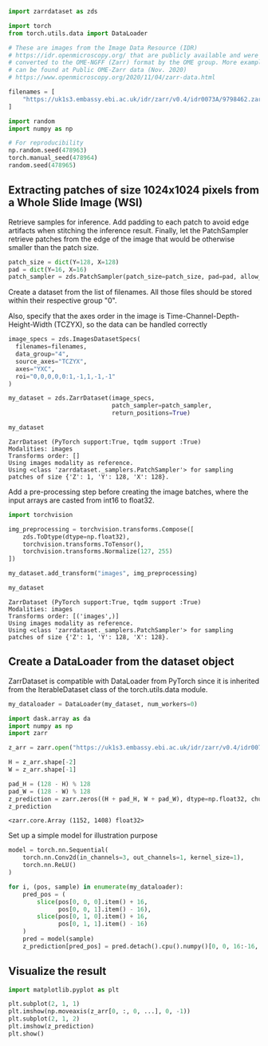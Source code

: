 ```python
import zarrdataset as zds

import torch
from torch.utils.data import DataLoader
```


```python
# These are images from the Image Data Resource (IDR) 
# https://idr.openmicroscopy.org/ that are publicly available and were 
# converted to the OME-NGFF (Zarr) format by the OME group. More examples
# can be found at Public OME-Zarr data (Nov. 2020)
# https://www.openmicroscopy.org/2020/11/04/zarr-data.html

filenames = [
    "https://uk1s3.embassy.ebi.ac.uk/idr/zarr/v0.4/idr0073A/9798462.zarr"
]
```


```python
import random
import numpy as np

# For reproducibility
np.random.seed(478963)
torch.manual_seed(478964)
random.seed(478965)
```

## Extracting patches of size 1024x1024 pixels from a Whole Slide Image (WSI)

Retrieve samples for inference. Add padding to each patch to avoid edge artifacts when stitching the inference result.
Finally, let the PatchSampler retrieve patches from the edge of the image that would be otherwise smaller than the patch size.


```python
patch_size = dict(Y=128, X=128)
pad = dict(Y=16, X=16)
patch_sampler = zds.PatchSampler(patch_size=patch_size, pad=pad, allow_incomplete_patches=True)
```

Create a dataset from the list of filenames. All those files should be stored within their respective group "0".

Also, specify that the axes order in the image is Time-Channel-Depth-Height-Width (TCZYX), so the data can be handled correctly


```python
image_specs = zds.ImagesDatasetSpecs(
  filenames=filenames,
  data_group="4",
  source_axes="TCZYX",
  axes="YXC",
  roi="0,0,0,0,0:1,-1,1,-1,-1"
)

my_dataset = zds.ZarrDataset(image_specs,
                             patch_sampler=patch_sampler,
                             return_positions=True)
```


```python
my_dataset
```




    ZarrDataset (PyTorch support:True, tqdm support :True)
    Modalities: images
    Transforms order: []
    Using images modality as reference.
    Using <class 'zarrdataset._samplers.PatchSampler'> for sampling patches of size {'Z': 1, 'Y': 128, 'X': 128}.



Add a pre-processing step before creating the image batches, where the input arrays are casted from int16 to float32.


```python
import torchvision

img_preprocessing = torchvision.transforms.Compose([
    zds.ToDtype(dtype=np.float32),
    torchvision.transforms.ToTensor(),
    torchvision.transforms.Normalize(127, 255)
])

my_dataset.add_transform("images", img_preprocessing)
```


```python
my_dataset
```




    ZarrDataset (PyTorch support:True, tqdm support :True)
    Modalities: images
    Transforms order: [('images',)]
    Using images modality as reference.
    Using <class 'zarrdataset._samplers.PatchSampler'> for sampling patches of size {'Z': 1, 'Y': 128, 'X': 128}.



## Create a DataLoader from the dataset object

ZarrDataset is compatible with DataLoader from PyTorch since it is inherited from the IterableDataset class of the torch.utils.data module.


```python
my_dataloader = DataLoader(my_dataset, num_workers=0)
```


```python
import dask.array as da
import numpy as np
import zarr

z_arr = zarr.open("https://uk1s3.embassy.ebi.ac.uk/idr/zarr/v0.4/idr0073A/9798462.zarr/4", mode="r")

H = z_arr.shape[-2]
W = z_arr.shape[-1]

pad_H = (128 - H) % 128
pad_W = (128 - W) % 128
z_prediction = zarr.zeros((H + pad_H, W + pad_W), dtype=np.float32, chunks=(128, 128))
z_prediction
```




    <zarr.core.Array (1152, 1408) float32>



Set up a simple model for illustration purpose


```python
model = torch.nn.Sequential(
    torch.nn.Conv2d(in_channels=3, out_channels=1, kernel_size=1),
    torch.nn.ReLU()
)
```


```python
for i, (pos, sample) in enumerate(my_dataloader):
    pred_pos = (
        slice(pos[0, 0, 0].item() + 16,
              pos[0, 0, 1].item() - 16),
        slice(pos[0, 1, 0].item() + 16,
              pos[0, 1, 1].item() - 16)
    )
    pred = model(sample)
    z_prediction[pred_pos] = pred.detach().cpu().numpy()[0, 0, 16:-16, 16:-16]
```

## Visualize the result


```python
import matplotlib.pyplot as plt

plt.subplot(2, 1, 1)
plt.imshow(np.moveaxis(z_arr[0, :, 0, ...], 0, -1))
plt.subplot(2, 1, 2)
plt.imshow(z_prediction)
plt.show()
```
